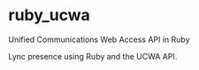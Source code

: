 ruby_ucwa
=========

Unified Communications Web Access API in Ruby

Lync presence using Ruby and the UCWA API.